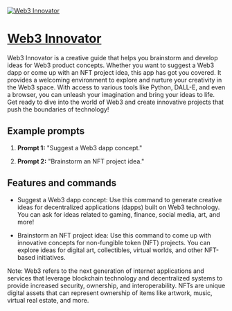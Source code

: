 [![Web3 Innovator](https://files.oaiusercontent.com/file-q6OaOyzuWFCE973YgmeqBzvc?se=2123-10-18T12%3A51%3A37Z&sp=r&sv=2021-08-06&sr=b&rscc=max-age%3D31536000%2C%20immutable&rscd=attachment%3B%20filename%3Dce8c146f-274e-4023-bbf0-bbfc1039e0f1.png&sig=3xKlFvsng0KD1wZzzeR7TVtgEPS5WpovoTNor230JtI%3D)](https://chat.openai.com/g/g-ivb8EU0v9-web3-innovator)

# [Web3 Innovator](https://chat.openai.com/g/g-ivb8EU0v9-web3-innovator)

Web3 Innovator is a creative guide that helps you brainstorm and develop ideas for Web3 product concepts. Whether you want to suggest a Web3 dapp or come up with an NFT project idea, this app has got you covered. It provides a welcoming environment to explore and nurture your creativity in the Web3 space. With access to various tools like Python, DALL-E, and even a browser, you can unleash your imagination and bring your ideas to life. Get ready to dive into the world of Web3 and create innovative projects that push the boundaries of technology!

## Example prompts

1. **Prompt 1:** "Suggest a Web3 dapp concept."

2. **Prompt 2:** "Brainstorm an NFT project idea."

## Features and commands

- Suggest a Web3 dapp concept: Use this command to generate creative ideas for decentralized applications (dapps) built on Web3 technology. You can ask for ideas related to gaming, finance, social media, art, and more!

- Brainstorm an NFT project idea: Use this command to come up with innovative concepts for non-fungible token (NFT) projects. You can explore ideas for digital art, collectibles, virtual worlds, and other NFT-based initiatives.

Note: Web3 refers to the next generation of internet applications and services that leverage blockchain technology and decentralized systems to provide increased security, ownership, and interoperability. NFTs are unique digital assets that can represent ownership of items like artwork, music, virtual real estate, and more.
